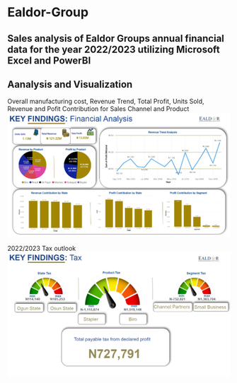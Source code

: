 # Ealdor-Group
## Sales analysis of Ealdor Groups annual financial data for the year 2022/2023 utilizing Microsoft Excel and PowerBI
## Aanalysis and Visualization
Overall manufacturing cost, Revenue Trend, Total Profit, Units Sold, Revenue and Pofit Contribution for Sales Channel and Product
![](https://github.com/JosephErhiwha/Ealdor-Group/blob/main/Dashboard.PNG)

2022/2023 Tax outlook 
![](https://github.com/JosephErhiwha/Ealdor-Group/blob/main/Tax.PNG)
